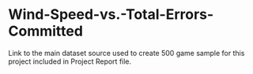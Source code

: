 # Wind-Speed-vs.-Total-Errors-Committed
Link to the main dataset source used to create 500 game sample for this project included in Project Report file.
